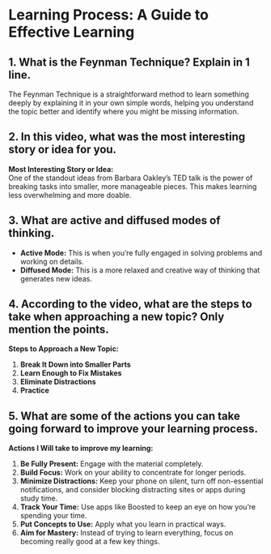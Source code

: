 # Learning Process: A Guide to Effective Learning

## 1. What is the Feynman Technique? Explain in 1 line.

The Feynman Technique is a straightforward method to learn something deeply by explaining it in your own simple words, helping you understand the topic better and identify where you might be missing information.

## 2. In this video, what was the most interesting story or idea for you.

**Most Interesting Story or Idea:**  
One of the standout ideas from Barbara Oakley’s TED talk is the power of breaking tasks into smaller, more manageable pieces. This makes learning less overwhelming and more doable.

## 3. What are active and diffused modes of thinking.

- **Active Mode:** This is when you’re fully engaged in solving problems and working on details.
- **Diffused Mode:** This is a more relaxed and creative way of thinking that generates new ideas.

## 4. According to the video, what are the steps to take when approaching a new topic? Only mention the points.

**Steps to Approach a New Topic:**

1. **Break It Down into Smaller Parts**
2. **Learn Enough to Fix Mistakes**
3. **Eliminate Distractions**
4. **Practice**

## 5. What are some of the actions you can take going forward to improve your learning process.

**Actions I Will take to improve my learning:**

1. **Be Fully Present:** Engage with the material completely.
2. **Build Focus:** Work on your ability to concentrate for longer periods.
3. **Minimize Distractions:** Keep your phone on silent, turn off non-essential notifications, and consider blocking distracting sites or apps during study time.
4. **Track Your Time:** Use apps like Boosted to keep an eye on how you’re spending your time.
5. **Put Concepts to Use:** Apply what you learn in practical ways.
6. **Aim for Mastery:** Instead of trying to learn everything, focus on becoming really good at a few key things.
